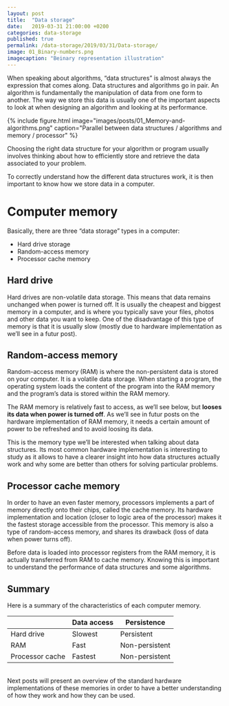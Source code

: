 ```yaml
---
layout: post
title:  "Data storage"
date:   2019-03-31 21:00:00 +0200
categories: data-storage
published: true
permalink: /data-storage/2019/03/31/Data-storage/
image: 01_Binary-numbers.png
imagecaption: "Beinary representation illustration"
---
```


When speaking about algorithms, “data structures” is almost always the expression that comes along. Data structures and algorithms go in pair. An algorithm is fundamentally the manipulation of data from one form to another. The way we store this data is usually one of the important aspects to look at when designing an algorithm and looking at its performance.

{% include figure.html image="images/posts/01_Memory-and-algorithms.png" caption="Parallel between data structures / algorithms and memory / processor" %}

Choosing the right data structure for your algorithm or program usually involves thinking about how to efficiently store and retrieve the data associated to your problem.

To correctly understand how the different data structures work, it is then important to know how we store data in a computer.

# Computer memory

Basically, there are three “data storage” types in a computer:

* Hard drive storage
* Random-access memory
* Processor cache memory

## Hard drive

Hard drives are non-volatile data storage. This means that data remains unchanged when power is turned off. It is usually the cheapest and biggest memory in a computer, and is where you typically save your files, photos and other data you want to keep. One of the disadvantage of this type of memory is that it is usually slow (mostly due to hardware implementation as we’ll see in a futur post).

## Random-access memory

Random-access memory (RAM) is where the non-persistent data is stored on your computer. It is a volatile data storage. When starting a program, the operating system loads the content of the program into the RAM memory and the program’s data is stored within the RAM memory.

The RAM memory is relatively fast to access, as we’ll see below, but **looses its data when power is turned off**. As we’ll see in futur posts on the hardware implementation of RAM memory, it needs a certain amount of power to be refreshed and to avoid loosing its data.

This is the memory type we’ll be interested when talking about data structures. Its most common hardware implementation is interesting to study as it allows to have a clearer insight into how data structures actually work and why some are better than others for solving particular problems.

## Processor cache memory

In order to have an even faster memory, processors implements a part of memory directly onto their chips, called the cache memory. Its hardware implementation and location (closer to logic area of the processor) makes it the fastest storage accessible from the processor. This memory is also a type of random-access memory, and shares its drawback (loss of data when power turns off).

Before data is loaded into processor registers from the RAM memory, it is actually transferred from RAM to cache memory. Knowing this is important to understand the performance of data structures and some algorithms.

## Summary

Here is a summary of the characteristics of each computer memory.

| 	| Data access |	Persistence |
| --- | --- | --- |
| Hard drive | Slowest |	Persistent |
| RAM	| Fast |	Non-persistent |
| Processor cache |	Fastest |	Non-persistent |

<br/>
Next posts will present an overview of the standard hardware implementations of these memories in order to have a better understanding of how they work and how they can be used.